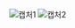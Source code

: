 
![캡처1](https://user-images.githubusercontent.com/106071689/192712894-c8b9f441-a2ba-4d58-9b53-5ecad7e3a75d.PNG)
![캡처2](https://user-images.githubusercontent.com/106071689/192712915-f8c7417f-ebcf-409a-ba2c-166658019b50.PNG)
